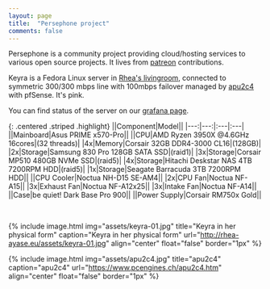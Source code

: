 ```yaml
---
layout: page
title:  "Persephone project"
comments: false
---
```


Persephone is a community project providing cloud/hosting services to various open source projects.
It lives from [patreon](https://www.patreon.com/ValkyrjaProject) contributions.

Keyra is a Fedora Linux server in [Rhea's livingroom](https://cloud.rhea.dev/s/ZxTEzgH8YF2YeS4), connected to symmetric 300/300 mbps line with 100mbps failover managed by [apu2c4](https://www.pcengines.ch/apu2c4.htm) with pfSense. It's pink.

You can find status of the server on our [grafana page](http://status.valkyrja.app).

{: .centered .striped .highlight}
||Component|Model||
|---:|---:|:---|:---|
||Mainboard|Asus PRIME x570-Pro||
||CPU|AMD Ryzen 3950X @4.6GHz 16cores|(32 threads)|
|4x|Memory|Corsair 32GB DDR4-3000 CL16|(128GB)|
|2x|Storage|Samsung 830 Pro 128GB SATA SSD|(raid1)|
|3x|Storage|Corsair MP510 480GB NVMe SSD|(raid5)|
|4x|Storage|Hitachi Deskstar NAS 4TB 7200RPM HDD|(raid5)|
|1x|Storage|Seagate Barracuda 3TB 7200RPM HDD||
||CPU Cooler|Noctua NH-D15 SE-AM4||
|2x|CPU Fan|Noctua NF-A15||
|3x|Exhaust Fan|Noctua NF-A12x25||
|3x|Intake Fan|Noctua NF-A14||
||Case|be quiet! Dark Base Pro 900||
||Power Supply|Corsair RM750x Gold||

&nbsp;

{% include image.html
  img="assets/keyra-01.jpg"
  title="Keyra in her physical form"
  caption="Keyra in her physical form"
  url="http://rhea-ayase.eu/assets/keyra-01.jpg"
  align="center"
  float="false"
  border="1px"
%}

{% include image.html
  img="assets/apu2c4.jpg"
  title="apu2c4"
  caption="apu2c4"
  url="https://www.pcengines.ch/apu2c4.htm"
  align="center"
  float="false"
  border="1px"
%}

